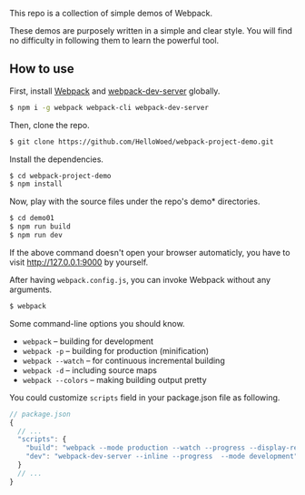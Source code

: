 This repo is a collection of simple demos of Webpack.

These demos are purposely written in a simple and clear style. You will find no difficulty in following them to learn the powerful tool.

## How to use

First, install [Webpack](https://www.npmjs.com/package/webpack) and [webpack-dev-server](https://www.npmjs.com/package/webpack-dev-server) globally.

```bash
$ npm i -g webpack webpack-cli webpack-dev-server
```

Then, clone the repo.

```bash
$ git clone https://github.com/HelloWoed/webpack-project-demo.git
```

Install the dependencies.

```bash
$ cd webpack-project-demo
$ npm install
```

Now, play with the source files under the repo's demo* directories.

```bash
$ cd demo01
$ npm run build
$ npm run dev
```

If the above command doesn't open your browser automaticly, you have to visit http://127.0.0.1:9000 by yourself.


After having `webpack.config.js`, you can invoke Webpack without any arguments.

```bash
$ webpack
```

Some command-line options you should know.

- `webpack` – building for development
- `webpack -p` – building for production (minification)
- `webpack --watch` – for continuous incremental building
- `webpack -d` – including source maps
- `webpack --colors` – making building output pretty

You could customize `scripts` field in your package.json file as following.

```javascript
// package.json
{
  // ...
  "scripts": {
    "build": "webpack --mode production --watch --progress --display-reasons --color",
    "dev": "webpack-dev-server --inline --progress  --mode development"
  }
  // ...
}
```

